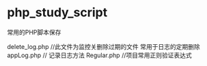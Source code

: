 # php_study_script
常用的PHP脚本保存

delete_log.php     //此文件为监控关删除过期的文件   常用于日志的定期删除
appLog.php      // 记录日志方法
Regular.php     //项目常用正则验证表达式